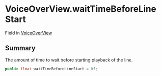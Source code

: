# VoiceOverView.waitTimeBeforeLineStart

Field in [VoiceOverView](/docs/api/csharp/yarn.unity.voiceoverview.md)

## Summary


The amount of time to wait before starting playback of the line.


```csharp
public float waitTimeBeforeLineStart = 0f;
```

